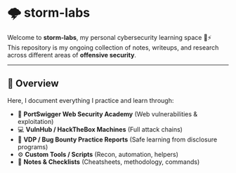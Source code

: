 # 🌩️ storm-labs

Welcome to **storm-labs**, my personal cybersecurity learning space 🧠⚡  
This repository is my ongoing collection of notes, writeups, and research across different areas of **offensive security**.

---

## 🧭 Overview
Here, I document everything I practice and learn through:
- 🧠 **PortSwigger Web Security Academy** (Web vulnerabilities & exploitation)
- 💻 **VulnHub / HackTheBox Machines** (Full attack chains)
- 🧾 **VDP / Bug Bounty Practice Reports** (Safe learning from disclosure programs)
- ⚙️ **Custom Tools / Scripts** (Recon, automation, helpers)
- 🧩 **Notes & Checklists** (Cheatsheets, methodology, commands)
